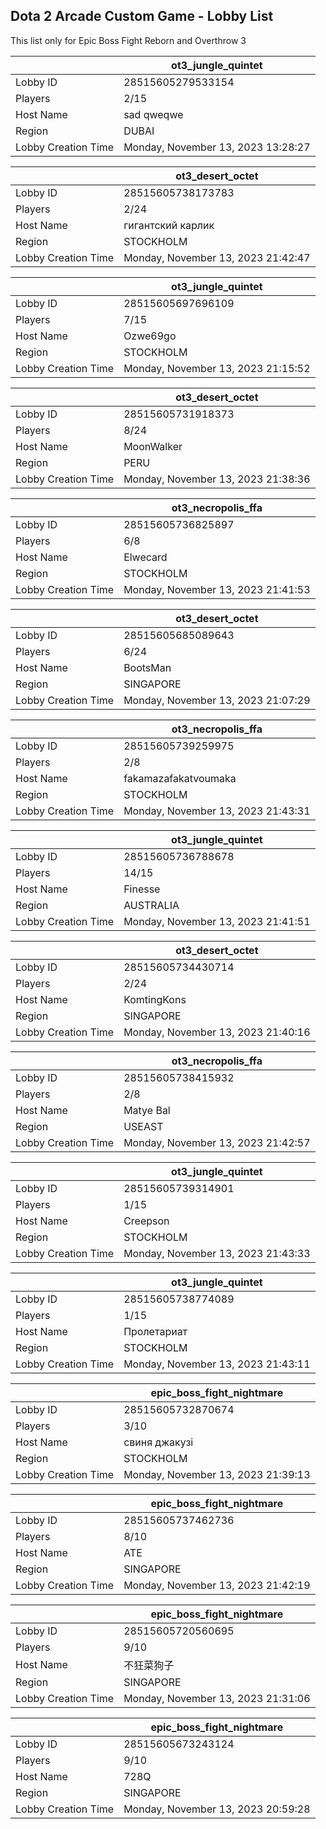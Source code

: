 ## Dota 2 Arcade Custom Game - Lobby List

This list only for Epic Boss Fight Reborn and Overthrow 3

|  | ot3_jungle_quintet |
| ------ | ------ |
| Lobby ID | 28515605279533154 |
| Players | 2/15 |
| Host Name | sad qweqwe |
| Region | DUBAI |
| Lobby Creation Time | Monday, November 13, 2023 13:28:27 |


|  | ot3_desert_octet |
| ------ | ------ |
| Lobby ID | 28515605738173783 |
| Players | 2/24 |
| Host Name | гигантский карлик |
| Region | STOCKHOLM |
| Lobby Creation Time | Monday, November 13, 2023 21:42:47 |


|  | ot3_jungle_quintet |
| ------ | ------ |
| Lobby ID | 28515605697696109 |
| Players | 7/15 |
| Host Name | Ozwe69go |
| Region | STOCKHOLM |
| Lobby Creation Time | Monday, November 13, 2023 21:15:52 |


|  | ot3_desert_octet |
| ------ | ------ |
| Lobby ID | 28515605731918373 |
| Players | 8/24 |
| Host Name | MoonWalker |
| Region | PERU |
| Lobby Creation Time | Monday, November 13, 2023 21:38:36 |


|  | ot3_necropolis_ffa |
| ------ | ------ |
| Lobby ID | 28515605736825897 |
| Players | 6/8 |
| Host Name | Elwecard |
| Region | STOCKHOLM |
| Lobby Creation Time | Monday, November 13, 2023 21:41:53 |


|  | ot3_desert_octet |
| ------ | ------ |
| Lobby ID | 28515605685089643 |
| Players | 6/24 |
| Host Name | BootsMan |
| Region | SINGAPORE |
| Lobby Creation Time | Monday, November 13, 2023 21:07:29 |


|  | ot3_necropolis_ffa |
| ------ | ------ |
| Lobby ID | 28515605739259975 |
| Players | 2/8 |
| Host Name | fakamazafakatvoumaka |
| Region | STOCKHOLM |
| Lobby Creation Time | Monday, November 13, 2023 21:43:31 |


|  | ot3_jungle_quintet |
| ------ | ------ |
| Lobby ID | 28515605736788678 |
| Players | 14/15 |
| Host Name | Finesse |
| Region | AUSTRALIA |
| Lobby Creation Time | Monday, November 13, 2023 21:41:51 |


|  | ot3_desert_octet |
| ------ | ------ |
| Lobby ID | 28515605734430714 |
| Players | 2/24 |
| Host Name | KomtingKons |
| Region | SINGAPORE |
| Lobby Creation Time | Monday, November 13, 2023 21:40:16 |


|  | ot3_necropolis_ffa |
| ------ | ------ |
| Lobby ID | 28515605738415932 |
| Players | 2/8 |
| Host Name | Matye Bal |
| Region | USEAST |
| Lobby Creation Time | Monday, November 13, 2023 21:42:57 |


|  | ot3_jungle_quintet |
| ------ | ------ |
| Lobby ID | 28515605739314901 |
| Players | 1/15 |
| Host Name | Creepson |
| Region | STOCKHOLM |
| Lobby Creation Time | Monday, November 13, 2023 21:43:33 |


|  | ot3_jungle_quintet |
| ------ | ------ |
| Lobby ID | 28515605738774089 |
| Players | 1/15 |
| Host Name | Пролетариат |
| Region | STOCKHOLM |
| Lobby Creation Time | Monday, November 13, 2023 21:43:11 |


|  | epic_boss_fight_nightmare |
| ------ | ------ |
| Lobby ID | 28515605732870674 |
| Players | 3/10 |
| Host Name | свиня джакузі |
| Region | STOCKHOLM |
| Lobby Creation Time | Monday, November 13, 2023 21:39:13 |


|  | epic_boss_fight_nightmare |
| ------ | ------ |
| Lobby ID | 28515605737462736 |
| Players | 8/10 |
| Host Name | ATE |
| Region | SINGAPORE |
| Lobby Creation Time | Monday, November 13, 2023 21:42:19 |


|  | epic_boss_fight_nightmare |
| ------ | ------ |
| Lobby ID | 28515605720560695 |
| Players | 9/10 |
| Host Name | 不狂菜狗子 |
| Region | SINGAPORE |
| Lobby Creation Time | Monday, November 13, 2023 21:31:06 |


|  | epic_boss_fight_nightmare |
| ------ | ------ |
| Lobby ID | 28515605673243124 |
| Players | 9/10 |
| Host Name | 728Q |
| Region | SINGAPORE |
| Lobby Creation Time | Monday, November 13, 2023 20:59:28 |


